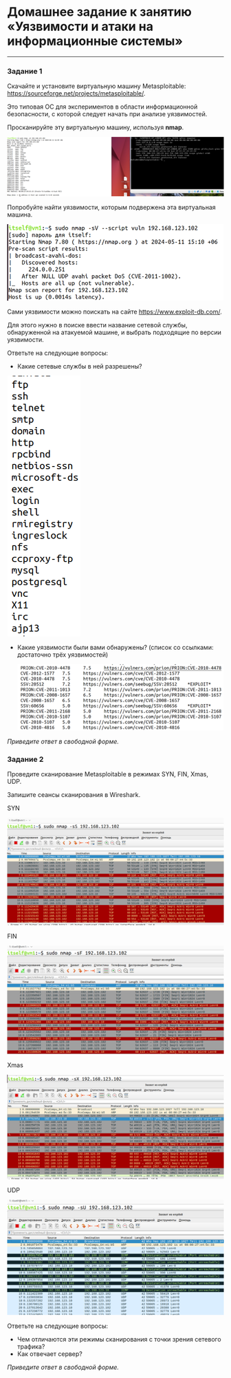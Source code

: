 # Домашнее задание к занятию «Уязвимости и атаки на информационные системы»

------

### Задание 1

Скачайте и установите виртуальную машину Metasploitable: https://sourceforge.net/projects/metasploitable/.

Это типовая ОС для экспериментов в области информационной безопасности, с которой следует начать при анализе уязвимостей.

Просканируйте эту виртуальную машину, используя **nmap**.

![s1](https://github.com/svpuzin/HomeWorkNetology/blob/main/Информационная%20безопасность/Уязвимости%20и%20атаки%20на%20информационные%20системы/img/Снимок%20экрана%202024-05-11%20в%2012.54.55.png)

Попробуйте найти уязвимости, которым подвержена эта виртуальная машина.

![s2](https://github.com/svpuzin/HomeWorkNetology/blob/main/Информационная%20безопасность/Уязвимости%20и%20атаки%20на%20информационные%20системы/img/Снимок%20экрана%202024-05-11%20в%2015.41.30.png)

Сами уязвимости можно поискать на сайте https://www.exploit-db.com/.

Для этого нужно в поиске ввести название сетевой службы, обнаруженной на атакуемой машине, и выбрать подходящие по версии уязвимости.

Ответьте на следующие вопросы:

- Какие сетевые службы в ней разрешены?

![s4](https://github.com/svpuzin/HomeWorkNetology/blob/main/Информационная%20безопасность/Уязвимости%20и%20атаки%20на%20информационные%20системы/img/Снимок%20экрана%202024-05-11%20в%2015.55.07.png)
  
- Какие уязвимости были вами обнаружены? (список со ссылками: достаточно трёх уязвимостей)

  ![s3](https://github.com/svpuzin/HomeWorkNetology/blob/main/Информационная%20безопасность/Уязвимости%20и%20атаки%20на%20информационные%20системы/img/Снимок%20экрана%202024-05-11%20в%2015.42.09.png)

*Приведите ответ в свободной форме.*  

### Задание 2

Проведите сканирование Metasploitable в режимах SYN, FIN, Xmas, UDP.

Запишите сеансы сканирования в Wireshark.

SYN

![s5](https://github.com/svpuzin/HomeWorkNetology/blob/main/Информационная%20безопасность/Уязвимости%20и%20атаки%20на%20информационные%20системы/img/Снимок%20экрана%202024-05-11%20в%2021.13.43.png)

FIN

![s6](https://github.com/svpuzin/HomeWorkNetology/blob/main/Информационная%20безопасность/Уязвимости%20и%20атаки%20на%20информационные%20системы/img/Снимок%20экрана%202024-05-11%20в%2021.15.32.png)

Xmas

![s7](https://github.com/svpuzin/HomeWorkNetology/blob/main/Информационная%20безопасность/Уязвимости%20и%20атаки%20на%20информационные%20системы/img/Снимок%20экрана%202024-05-11%20в%2021.17.23.png)

UDP

![s8](https://github.com/svpuzin/HomeWorkNetology/blob/main/Информационная%20безопасность/Уязвимости%20и%20атаки%20на%20информационные%20системы/img/Снимок%20экрана%202024-05-11%20в%2021.25.23.png)


Ответьте на следующие вопросы:

- Чем отличаются эти режимы сканирования с точки зрения сетевого трафика?
- Как отвечает сервер?

*Приведите ответ в свободной форме.*
